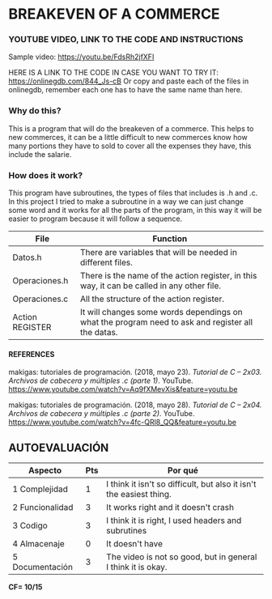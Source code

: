# BREAKEVEN OF A COMMERCE #

### YOUTUBE VIDEO, LINK TO THE CODE AND INSTRUCTIONS ###

Sample video: https://youtu.be/FdsRh2jfXFI

HERE IS A LINK TO THE CODE IN CASE YOU WANT TO TRY IT: https://onlinegdb.com/844_Js-cB
Or copy and paste each of the files in onlinegdb, remember each one has to have the same name than here.

### Why do this? ###

This is a program that will do the breakeven of a commerce. This helps to new commerces, it can be a little difficult to new commerces know how many portions they have to sold to cover all the expenses they have, this include the salarie.

### How does it work? ###

This program have subroutines, the types of files that includes is .h and .c.
In this project I tried to make a subroutine in a way we can just change some 
word and it works for all the parts of the program, in this way it will be easier to program because it will follow a sequence.

File            | Function
----------------|----------------------------------------------------------
Datos.h         | There are variables that will be needed in different files.
Operaciones.h   | There is the name of the action register, in this way, it can be called in any other file.
Operaciones.c   | All the structure of the action register.
Action REGISTER | It will changes some words dependings on what the program need to ask and register all the datas.

#### REFERENCES ###

makigas: tutoriales de programación. (2018, mayo 23). _Tutorial de C – 2x03. 
Archivos de cabecera y múltiples .c (parte 1)_. YouTube. 
https://www.youtube.com/watch?v=Aq9fXMevXis&feature=youtu.be

makigas: tutoriales de programación. (2018, mayo 28). _Tutorial de C – 2x04. 
Archivos de cabecera y múltiples .c (parte 2)_. YouTube. 
https://www.youtube.com/watch?v=4fc-QRl8_QQ&feature=youtu.be

## AUTOEVALUACIÓN ##

Aspecto           | Pts | Por qué
------------------|-----|----------------------------------------------------------------
1   Complejidad   | 1   | I think it isn't so difficult, but also it isn't the easiest thing.
2   Funcionalidad | 3   | It works right and it doesn't crash
3   Codigo        | 3   | I think it is right, I used headers and subrutines
4   Almacenaje    | 0   | It doesn't have
5   Documentación | 3   | The video is not so good, but in general I think it is okay.

**CF= 10/15**

